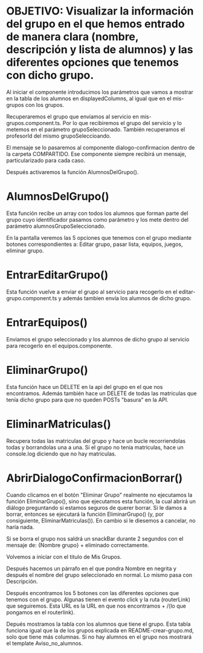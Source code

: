 # OBJETIVO: Visualizar la información del grupo en el que hemos entrado de manera clara (nombre, descripción y lista de alumnos) y las diferentes opciones que tenemos con dicho grupo.


<!-- grupo.component.ts -->

Al iniciar el componente introducimos los parámetros que vamos a mostrar en la tabla de los alumnos en displayedColumns, al igual que en el mis-grupos con los grupos.

Recuperaremos el grupo que enviamos al servicio en mis-grupos.component.ts. Por lo que recibiremos el grupo del servicio y lo metemos en el parámetro grupoSeleccionado. También recuperamos el profesorId del mismo grupoSeleccioando.

El mensaje se lo pasaremos al componente dialogo-confirmacion dentro de la carpeta COMPARTIDO. Ese componente siempre recibirá un mensaje, particularizado para cada caso.

Después activaremos la función AlumnosDelGrupo().


# AlumnosDelGrupo()

Esta función recibe un array con todos los alumnos que forman parte del grupo cuyo identificador pasamos como parámetro y los mete dentro del parámetro alumnosGrupoSeleccionado.


En la pantalla veremos las 5 opciones que tenemos con el grupo mediante botones correspondientes a: Editar grupo, pasar lista, equipos, juegos, eliminar grupo.

# EntrarEditarGrupo()

Esta función vuelve a enviar el grupo al servicio para recogerlo en el editar-grupo.component.ts y además tambien envía los alumnos de dicho grupo.

# EntrarEquipos()

Enviamos el grupo seleccionado y los alumnos de dicho grupo al servicio para recogerlo en el equipos.componente.

# EliminarGrupo()

Esta función hace un DELETE en la api del grupo en el que nos encontramos. Además también hace un DELETE de todas las matriculas que tenía dicho grupo para que no queden POSTs "basura" en la API.

# EliminarMatriculas()

Recupera todas las matriculas del grupo y hace un bucle recorriendolas todas y borrandolas una a una. Si el grupo no tenia matriculas, hace un console.log diciendo que no hay matriculas.

# AbrirDialogoConfirmacionBorrar()

Cuando clicamos en el botón "Eliminar Grupo" realmente no ejecutamos la función EliminarGrupo(), sino que ejecutamos esta función, la cual abrirá un diálogo preguntando si estamos seguros de querer borrar. Si le damos a borrar, entonces se ejecutará la función EliminarGrupo() (y, por consiguiente, EliminarMatriculas()). En cambio si le diesemos a cancelar, no haría nada.

Si se borra el grupo nos saldrá un snackBar durante 2 segundos con el mensaje de: {Nombre grupo} + eliminado correctamente.

<!-- grupo.component.html -->

Volvemos a iniciar con el titulo de Mis Grupos. 

Después hacemos un párrafo en el que pondra Nombre en negrita y después el nombre del grupo seleccionado en normal. Lo mismo pasa con Descripción.

Después encontramos los 5 botones con las diferentes opciones que tenemos con el grupo. Algunas tienen el evento click y la ruta (routerLink) que seguiremos. Esta URL es la URL en que nos encontramos + /(lo que pongamos en el routerlink).

Depués mostramos la tabla con los alumnos que tiene el grupo. Esta tabla funciona igual que la de los grupos explicada en README-crear-grupo.md, solo que tiene más columnas. Si no hay alumnos en el grupo nos mostrará el template Aviso_no_alumnos.


